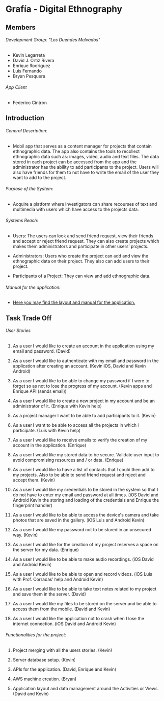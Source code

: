 # Grafía - Digital Ethnography

## Members

###### Development Group: "Los Duendes Malvados"

- Kevin Legarreta
- David J. Ortiz Rivera
- Enrique Rodriguez
- Luis Fernando
- Bryan Pesquera

###### App Client

- Federico Cintrón

## Introduction

###### General Description:

- Mobil app that serves as a content manager for projects that contain ethnographic data. The app also contains the tools to recollect ethnographic data such as: images, video, audio and text files. The data stored in each project can be accessed from the app and the administrator has the ability to add participants to the project. Users will also have friends for them to not have to write the email of the user they want to add to the project. 

###### Purpose of the System: 

- Acquire a platform where investigators can share recourses of text and multimedia with users which have access to the projects data.

###### Systems Reach:

- Users: The users can look and send friend request, view their friends and accept or reject friend request. They can also create projects which makes them administrators and participate in other users’ projects.

- Administrators: Users who create the project can add and view the ethnographic data on their project. They also can add users to their project. 

- Participants of a Project: They can view and add ethnographic data. 

###### Manual for the application:

- [Here you may find the layout and manual for the application.](https://github.com/Kevinlega/Grafia/blob/master/Manual_for_Grafia.pdf)

## Task Trade Off

###### User Stories

1. As a user I would like to create an account in the application using my email and password. (David)

2. As a user I would like to authenticate with my email and password in the application after creating an account. (Kevin iOS, David and Kevin Android)

3. As a user I would like to be able to change my password if I were to forget so as not to lose the progress of my account. (Kevin apps and Enrique API (sends email))

4. As a user I would like to create a new project in my account and be an administrator of it. (Enrique with Kevin help)

5. As a project manager I want to be able to add participants to it. (Kevin)

6. As a user I want to be able to access all the projects in which I participate. (Luis with Kevin help)

7. As a user I would like to receive emails to verify the creation of my account in the application. (Enrique)

8. As a user I would like my stored data to be secure. Validate user input to avoid compromising resources and / or data. (Enrique)

9. As a user I would like to have a list of contacts that I could then add to my projects. Also to be able to send friend request and reject and accept them. (Kevin)

10. As a user I would like my credentials to be stored in the system so that I do not have to enter my email and password at all times. (iOS David and Android Kevin the storing and loading of the credentials and Enrique the fingerprint handler)

11. As a user I would like to be able to access the device's camera and take photos that are saved in the gallery. (iOS Luis and Android Kevin)

12. As a user I would like my password not to be stored in an unsecured way. (Kevin)

13. As a user I would like for the creation of my project reserves a space on the server for my data. (Enrique)

14. As a user I would like to be able to make audio recordings. (iOS David and Android Kevin)

15. As a user I would like to be able to open and record videos. (iOS Luis with Prof. Corradas’ help and Android Kevin)

16. As a user I would like to be able to take text notes related to my project and save them in the server. (David)

17. As a user I would like my files to be stored on the server and be able to access them from the mobile. (David and Kevin)

18. As a user I would like the application not to crash when I lose the internet connection. (iOS David and Android Kevin)

###### Functionalities for the project: 

1. Project merging with all the users stories. (Kevin)

2. Server database setup. (Kevin)

3. APIs for the application. (David, Enrique and Kevin)

4. AWS machine creation. (Bryan)

5. Application layout and data management around the Activities or Views.  (David and Kevin)

